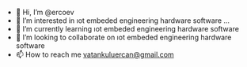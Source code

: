 - 👋 Hi, I’m @ercoev
- 👀 I’m interested in ıot embeded engineering hardware software ...
- 🌱 I’m currently learning  ıot embeded engineering hardware software
- 💞️ I’m looking to collaborate on  ıot embeded engineering hardware software
- 📫 How to reach me vatankuluercan@gmail.com


